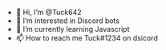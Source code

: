- 👋 Hi, I’m @Tuck642
- 👀 I’m interested in Discord bots
- 🌱 I’m currently learning Javascript
- 📫 How to reach me Tuck#1234 on dsicord

